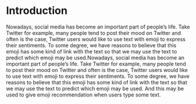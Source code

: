 # Introduction

Nowadays, social media has become an important part of people’s life. Take Twitter for example, many people tend to post their mood on Twitter and often is the case, Twitter users would like to use text with emoji to express their sentiments. To some degree, we have reasons to believe that this emoji has some kind of link with the text so that we may use the text to predict which emoji may be used.Nowadays, social media has become an important part of people’s life. Take Twitter for example, many people tend to post their mood on Twitter and often is the case, Twitter users would like to use text with emoji to express their sentiments. To some degree, we have reasons to believe that this emoji has some kind of link with the text so that we may use the text to predict which emoji may be used. And this may be used to give emoji recommendation when users type some text.
